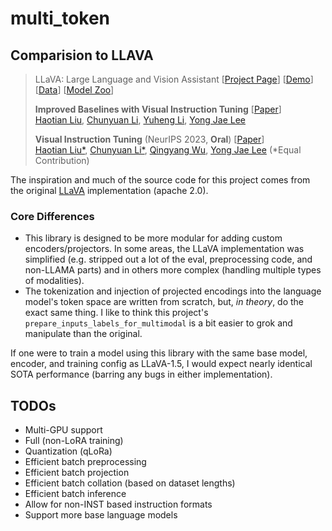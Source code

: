 # multi_token


## Comparision to LLAVA

> LLaVA: Large Language and Vision Assistant
> [[Project Page](https://llava-vl.github.io/)] [[Demo](https://llava.hliu.cc/)]  [[Data](https://github.com/haotian-liu/LLaVA/blob/main/docs/Data.md)] [[Model Zoo](https://github.com/haotian-liu/LLaVA/blob/main/docs/MODEL_ZOO.md)]
> 
> **Improved Baselines with Visual Instruction Tuning** [[Paper](https://arxiv.org/abs/2310.03744)] <br>
> [Haotian Liu](https://hliu.cc), [Chunyuan Li](https://chunyuan.li/), [Yuheng Li](https://yuheng-li.github.io/), [Yong Jae Lee](https://pages.cs.wisc.edu/~yongjaelee/)
> 
> **Visual Instruction Tuning** (NeurIPS 2023, **Oral**) [[Paper](https://arxiv.org/abs/2304.08485)]<br>
> [Haotian Liu*](https://hliu.cc), [Chunyuan Li*](https://chunyuan.li/), [Qingyang Wu](https://scholar.google.ca/citations?user=HDiw-TsAAAAJ&hl=en/), [Yong Jae Lee](https://pages.cs.wisc.edu/~yongjaelee/) (*Equal Contribution)

The inspiration and much of the source code for this project comes from the original [LLaVA](https://github.com/haotian-liu/LLaVA/) implementation (apache 2.0). 

### Core Differences

* This library is designed to be more modular for adding custom encoders/projectors. In some areas, the LLaVA implementation was simplified (e.g. stripped out a lot of the eval, preprocessing code, and non-LLAMA parts) and in others more complex (handling multiple types of modalities).
* The tokenization and injection of projected encodings into the language model's token space are written from scratch, but, _in theory_, do the exact same thing. I like to think this project's `prepare_inputs_labels_for_multimodal` is a bit easier to grok and manipulate than the original.

If one were to train a model using this library with the same base model, encoder, and training config as LLaVA-1.5, I would expect nearly identical SOTA performance (barring any bugs in either implementation).

## TODOs

* Multi-GPU support
* Full (non-LoRA training)
* Quantization (qLoRa)
* Efficient batch preprocessing
* Efficient batch projection
* Efficient batch collation (based on dataset lengths)
* Efficient batch inference
* Allow for non-INST based instruction formats
* Support more base language models
